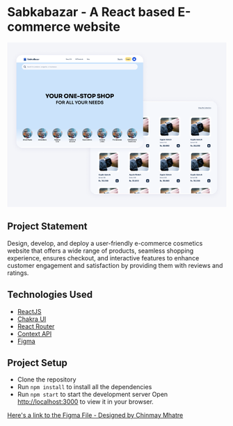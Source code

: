 # Sabkabazar - A React based E-commerce website

![Sabkabazar](https://github.com/chinmay-1302/sabkabazar_mp/blob/9f4c9ee1f068e99b2df743a2d717e359da98adc7/public/Sabkabazar-Readme-Img.png)

## Project Statement
Design, develop, and deploy a user-friendly e-commerce cosmetics website that offers a wide range of products, seamless shopping experience, ensures checkout, and interactive features to enhance customer engagement and satisfaction by providing them with reviews and ratings.

## Technologies Used
- [ReactJS](https://react.dev/)
- [Chakra UI](https://chakra-ui.com/)
- [React Router](https://reactrouter.com/en/main)
- [Context API](https://legacy.reactjs.org/docs/context.html)
- [Figma](https://www.figma.com/)

## Project Setup
- Clone the repository
- Run `npm install` to install all the dependencies
- Run `npm start` to start the development server
Open [http://localhost:3000](http://localhost:3000) to view it in your browser.

[Here's a link to the Figma File - Designed by Chinmay Mhatre](https://www.figma.com/file/dpv86VChZnH9rl1DlEvXkA/DBMS---Mini-Project?type=design&node-id=2%3A111&mode=design&t=eY0Z1UkvRy6sjbGo-1)